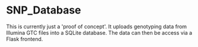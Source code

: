 # SNP_Database

This is currently just a 'proof of concept'. It uploads genotyping data from Illumina GTC files into a SQLite database. The data can then be access via a Flask frontend.
